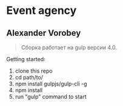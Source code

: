 # Event agency

## Alexander Vorobey
> Сборка работает на gulp версии 4.0. 

Getting started:

1. clone this repo
2. cd path/to/
3. npm install gulpjs/gulp-cli -g
4. npm install
6. run "gulp" command to start